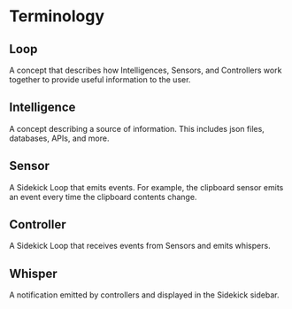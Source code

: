 # Terminology

## Loop
A concept that describes how Intelligences, Sensors, and Controllers work together to provide useful information to the user.

## Intelligence
A concept describing a source of information. This includes json files, databases, APIs, and more.

## Sensor
A Sidekick Loop that emits events. For example, the clipboard sensor emits an event every time the clipboard contents change.

## Controller
A Sidekick Loop that receives events from Sensors and emits whispers.

## Whisper
A notification emitted by controllers and displayed in the Sidekick sidebar.